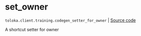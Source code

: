# set_owner
`toloka.client.training.codegen_setter_for_owner` | [Source code](https://github.com/Toloka/toloka-kit/blob/v1.2.0/src/client/training.py#L0)

A shortcut setter for owner

